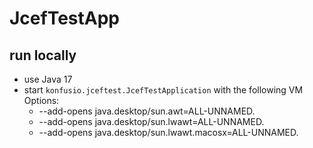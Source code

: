 # JcefTestApp

## run locally
- use Java 17
- start `konfusio.jceftest.JcefTestApplication` with the following VM Options:
  - --add-opens java.desktop/sun.awt=ALL-UNNAMED. 
  - --add-opens java.desktop/sun.lwawt=ALL-UNNAMED. 
  - --add-opens java.desktop/sun.lwawt.macosx=ALL-UNNAMED. 
